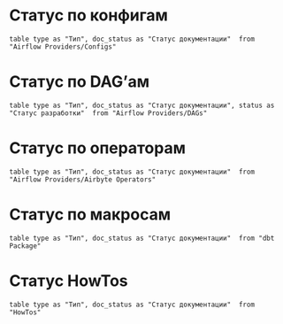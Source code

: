 # Статус по конфигам
```dataview
table type as "Тип", doc_status as "Статус документации"  from "Airflow Providers/Configs" 
```

# Статус по DAG’ам
```dataview
table type as "Тип", doc_status as "Статус документации", status as "Статус разработки"  from "Airflow Providers/DAGs" 
```

# Статус по операторам
```dataview
table type as "Тип", doc_status as "Статус документации"  from "Airflow Providers/Airbyte Operators" 
```

# Статус по макросам
```dataview
table type as "Тип", doc_status as "Статус документации"  from "dbt Package" 
```

# Статус HowTos
```dataview
table type as "Тип", doc_status as "Статус документации"  from "HowTos" 
```
